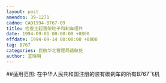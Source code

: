 ```yaml
---
layout: post
amendno: 39-1271
cadno: CAD1994-B767-09
title: 检查主起落架轮子和刹车组件
date: 1994-09-01 00:00:00 +0800
effdate: 1994-09-14 00:00:00 +0800
tag: B767
categories: 民航华北管理局适航处
author: 王晓明
---
```


##适用范围:
在中华人民共和国注册的装有碳刹车的所有B767飞机

